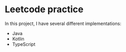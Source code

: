 # Leetcode practice

In this project, I have several different implementations:

- Java
- Kotlin
- TypeScript

